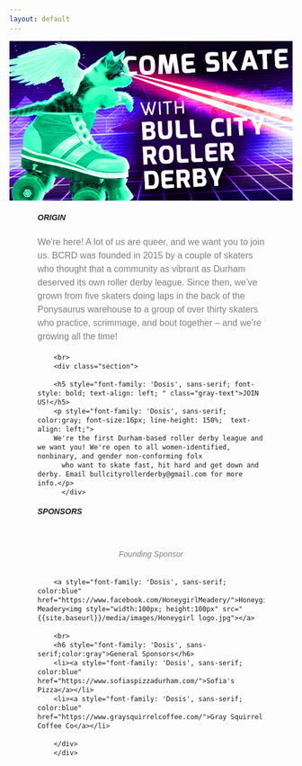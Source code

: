 ```yaml
---
layout: default
---
```


<!-- Hero photo -->
<div class="col m12 center-align">
<img class="center responsive-img" src="media/images/KITTENwide.jpg">
</div>
<div class="container" style="padding-left:50px; padding-right:50px;">

<div class="section">


  <div class="col m12 left-align" >
        <div class="section">
        <h5 style="font-family: 'Dosis', sans-serif; font-style: bold; text-align: left; " class="gray-text">ORIGIN</h5>
        <p style="font-family: 'Dosis', sans-serif; color:gray; font-size:16px; line-height: 150%;  text-align: left; ">We're here! A lot of us are queer, and we want you to join us. BCRD was
        founded in 2015 by a couple of skaters who thought that a community as vibrant as Durham deserved its own roller derby league. Since then, we’ve grown from five skaters doing laps
        in the back of the Ponysaurus warehouse to a group of over thirty skaters who practice,
        scrimmage, and bout together – and we’re growing all the time!
        </p>
        </div>
        
        <br>
        <div class="section">

        <h5 style="font-family: 'Dosis', sans-serif; font-style: bold; text-align: left; " class="gray-text">JOIN US!</h5>
        <p style="font-family: 'Dosis', sans-serif; color:gray; font-size:16px; line-height: 150%;  text-align: left;">
        We're the first Durham-based roller derby league and we want you! We're open to all women-identified, nonbinary, and gender non-conforming folx
          who want to skate fast, hit hard and get down and derby. Email bullcityrollerderby@gmail.com for more info.</p>
          </div>
  </div>
  <div class="col m12 left-align" >
        <div class="section">
        <h5 style="font-family: 'Dosis', sans-serif; font-style: bold; text-align: left; " class="gray-text">SPONSORS</h5>
        <br>
        <h6 style="font-family: 'Dosis', sans-serif; text-align: center; color:gray">Founding Sponsor</h6>


        
        <a style="font-family: 'Dosis', sans-serif; color:blue" href="https://www.facebook.com/HoneygirlMeadery/">Honeygirl Meadery<img style="width:100px; height:100px" src="{{site.baseurl}}/media/images/Honeygirl logo.jpg"></a>

        <br>
        <h6 style="font-family: 'Dosis', sans-serif;color:gray">General Sponsors</h6>
        <li><a style="font-family: 'Dosis', sans-serif; color:blue" href="https://www.sofiaspizzadurham.com/">Sofia's Pizza</a></li>
        <li><a style="font-family: 'Dosis', sans-serif; color:blue" href="https://www.graysquirrelcoffee.com/">Gray Squirrel Coffee Co</a></li>

        </div>
        </div>
  </div>
  </div>

